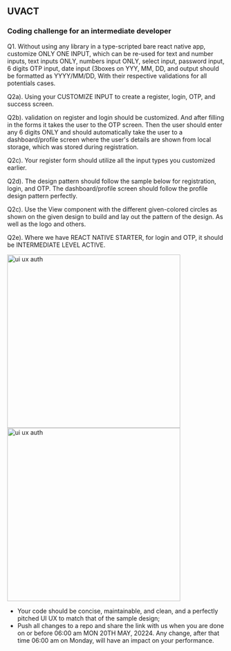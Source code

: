 ## UVACT ##
### Coding challenge for an intermediate developer ###

Q1. Without using any library in a type-scripted bare react native app, customize ONLY ONE INPUT, which can be re-used for text and number inputs, text inputs ONLY, numbers input ONLY, select input, password input, 6 digits OTP input, date input (3boxes on YYY, MM, DD, and output should be formatted as YYYY/MM/DD, With their respective validations for all potentials cases. 


Q2a). Using your CUSTOMIZE INPUT to create a register, login, OTP, and success screen.   

Q2b). validation on register and login should be customized. And after filling in the forms it takes the user to the OTP screen. Then the user should enter any 6 digits ONLY and should automatically take the user to a dashboard/profile screen where the user's details are shown from local storage, which was stored during registration. 

Q2c). Your register form should utilize all the input types you customized earlier.   

Q2d). The design pattern should follow the sample below for registration, login, and OTP. The dashboard/profile screen should follow the profile design pattern perfectly.  

Q2c). Use the View component with the different given-colored circles as shown on the given design to build and lay out the pattern of the design. As well as the logo and others.

Q2e). Where we have REACT NATIVE STARTER, for login and OTP, it should be INTERMEDIATE LEVEL ACTIVE. 


<img width="400" alt="ui ux auth" src="https://github.com/5ylvino/5ylvino.github.io/assets/61919575/40954a6a-f827-4962-81ee-1ec7cff85c3a">
<img width="400" alt="ui ux auth" src="https://github.com/5ylvino/5ylvino.github.io/assets/61919575/1ceda633-bb69-4ff0-9cbc-8f7775c266fc">



- Your code should be concise, maintainable, and clean, and a perfectly pitched UI UX to match that of the sample design;  
- Push all changes to a repo and share the link with us when you are done on or before 06:00 am MON 20TH MAY, 20224. Any change, after that time 06:00 am on Monday, will have an impact on your performance.
